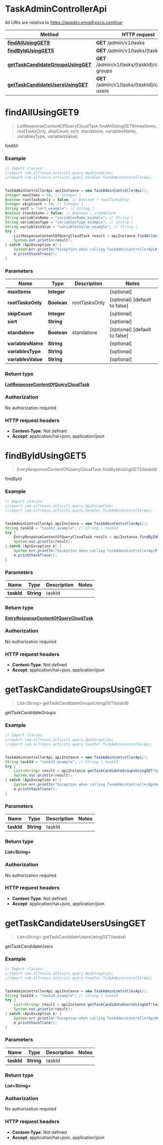 # TaskAdminControllerApi

All URIs are relative to *https://apadev.envalfresco.comtrue*

Method | HTTP request | Description
------------- | ------------- | -------------
[**findAllUsingGET9**](TaskAdminControllerApi.md#findAllUsingGET9) | **GET** /admin/v1/tasks | findAll
[**findByIdUsingGET5**](TaskAdminControllerApi.md#findByIdUsingGET5) | **GET** /admin/v1/tasks/{taskId} | findById
[**getTaskCandidateGroupsUsingGET**](TaskAdminControllerApi.md#getTaskCandidateGroupsUsingGET) | **GET** /admin/v1/tasks/{taskId}/candidate-groups | getTaskCandidateGroups
[**getTaskCandidateUsersUsingGET**](TaskAdminControllerApi.md#getTaskCandidateUsersUsingGET) | **GET** /admin/v1/tasks/{taskId}/candidate-users | getTaskCandidateUsers


<a name="findAllUsingGET9"></a>
# **findAllUsingGET9**
> ListResponseContentOfQueryCloudTask findAllUsingGET9(maxItems, rootTasksOnly, skipCount, sort, standalone, variablesName, variablesType, variablesValue)

findAll

### Example
```java
// Import classes:
//import com.alfresco.activiti.query.ApiException;
//import com.alfresco.activiti.query.handler.TaskAdminControllerApi;


TaskAdminControllerApi apiInstance = new TaskAdminControllerApi();
Integer maxItems = 56; // Integer | 
Boolean rootTasksOnly = false; // Boolean | rootTasksOnly
Integer skipCount = 56; // Integer | 
String sort = "sort_example"; // String | 
Boolean standalone = false; // Boolean | standalone
String variablesName = "variablesName_example"; // String | 
String variablesType = "variablesType_example"; // String | 
String variablesValue = "variablesValue_example"; // String | 
try {
    ListResponseContentOfQueryCloudTask result = apiInstance.findAllUsingGET9(maxItems, rootTasksOnly, skipCount, sort, standalone, variablesName, variablesType, variablesValue);
    System.out.println(result);
} catch (ApiException e) {
    System.err.println("Exception when calling TaskAdminControllerApi#findAllUsingGET9");
    e.printStackTrace();
}
```

### Parameters

Name | Type | Description  | Notes
------------- | ------------- | ------------- | -------------
 **maxItems** | **Integer**|  | [optional]
 **rootTasksOnly** | **Boolean**| rootTasksOnly | [optional] [default to false]
 **skipCount** | **Integer**|  | [optional]
 **sort** | **String**|  | [optional]
 **standalone** | **Boolean**| standalone | [optional] [default to false]
 **variablesName** | **String**|  | [optional]
 **variablesType** | **String**|  | [optional]
 **variablesValue** | **String**|  | [optional]

### Return type

[**ListResponseContentOfQueryCloudTask**](ListResponseContentOfQueryCloudTask.md)

### Authorization

No authorization required

### HTTP request headers

 - **Content-Type**: Not defined
 - **Accept**: application/hal+json, application/json

<a name="findByIdUsingGET5"></a>
# **findByIdUsingGET5**
> EntryResponseContentOfQueryCloudTask findByIdUsingGET5(taskId)

findById

### Example
```java
// Import classes:
//import com.alfresco.activiti.query.ApiException;
//import com.alfresco.activiti.query.handler.TaskAdminControllerApi;


TaskAdminControllerApi apiInstance = new TaskAdminControllerApi();
String taskId = "taskId_example"; // String | taskId
try {
    EntryResponseContentOfQueryCloudTask result = apiInstance.findByIdUsingGET5(taskId);
    System.out.println(result);
} catch (ApiException e) {
    System.err.println("Exception when calling TaskAdminControllerApi#findByIdUsingGET5");
    e.printStackTrace();
}
```

### Parameters

Name | Type | Description  | Notes
------------- | ------------- | ------------- | -------------
 **taskId** | **String**| taskId |

### Return type

[**EntryResponseContentOfQueryCloudTask**](EntryResponseContentOfQueryCloudTask.md)

### Authorization

No authorization required

### HTTP request headers

 - **Content-Type**: Not defined
 - **Accept**: application/hal+json, application/json

<a name="getTaskCandidateGroupsUsingGET"></a>
# **getTaskCandidateGroupsUsingGET**
> List&lt;String&gt; getTaskCandidateGroupsUsingGET(taskId)

getTaskCandidateGroups

### Example
```java
// Import classes:
//import com.alfresco.activiti.query.ApiException;
//import com.alfresco.activiti.query.handler.TaskAdminControllerApi;


TaskAdminControllerApi apiInstance = new TaskAdminControllerApi();
String taskId = "taskId_example"; // String | taskId
try {
    List<String> result = apiInstance.getTaskCandidateGroupsUsingGET(taskId);
    System.out.println(result);
} catch (ApiException e) {
    System.err.println("Exception when calling TaskAdminControllerApi#getTaskCandidateGroupsUsingGET");
    e.printStackTrace();
}
```

### Parameters

Name | Type | Description  | Notes
------------- | ------------- | ------------- | -------------
 **taskId** | **String**| taskId |

### Return type

**List&lt;String&gt;**

### Authorization

No authorization required

### HTTP request headers

 - **Content-Type**: Not defined
 - **Accept**: application/hal+json, application/json

<a name="getTaskCandidateUsersUsingGET"></a>
# **getTaskCandidateUsersUsingGET**
> List&lt;String&gt; getTaskCandidateUsersUsingGET(taskId)

getTaskCandidateUsers

### Example
```java
// Import classes:
//import com.alfresco.activiti.query.ApiException;
//import com.alfresco.activiti.query.handler.TaskAdminControllerApi;


TaskAdminControllerApi apiInstance = new TaskAdminControllerApi();
String taskId = "taskId_example"; // String | taskId
try {
    List<String> result = apiInstance.getTaskCandidateUsersUsingGET(taskId);
    System.out.println(result);
} catch (ApiException e) {
    System.err.println("Exception when calling TaskAdminControllerApi#getTaskCandidateUsersUsingGET");
    e.printStackTrace();
}
```

### Parameters

Name | Type | Description  | Notes
------------- | ------------- | ------------- | -------------
 **taskId** | **String**| taskId |

### Return type

**List&lt;String&gt;**

### Authorization

No authorization required

### HTTP request headers

 - **Content-Type**: Not defined
 - **Accept**: application/hal+json, application/json

